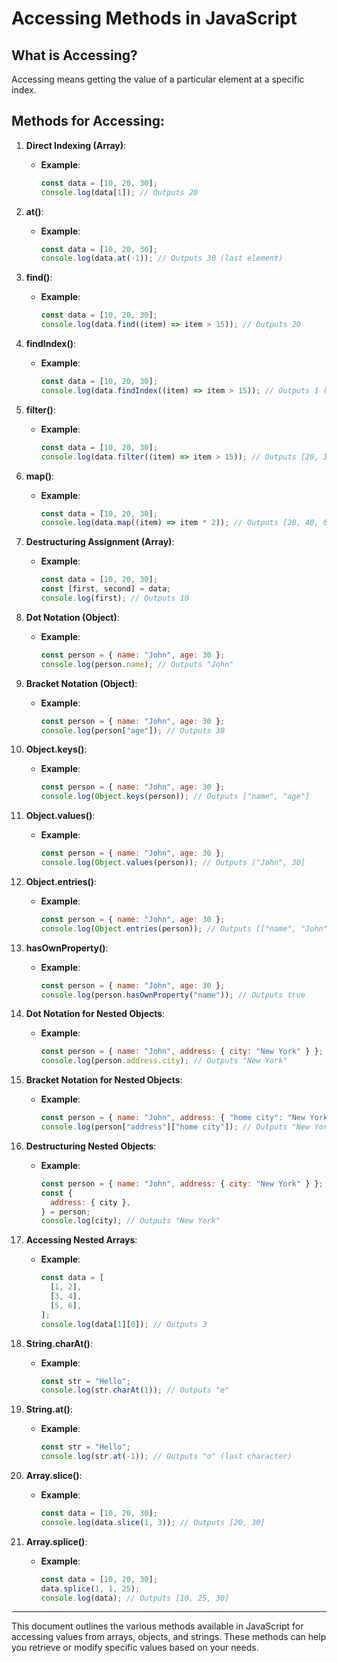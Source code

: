 # Accessing Methods in JavaScript

## What is Accessing?

Accessing means getting the value of a particular element at a specific index.

## Methods for Accessing:

1. **Direct Indexing (Array)**:

   - **Example**:
     ```javascript
     const data = [10, 20, 30];
     console.log(data[1]); // Outputs 20
     ```

2. **at()**:

   - **Example**:
     ```javascript
     const data = [10, 20, 30];
     console.log(data.at(-1)); // Outputs 30 (last element)
     ```

3. **find()**:

   - **Example**:
     ```javascript
     const data = [10, 20, 30];
     console.log(data.find((item) => item > 15)); // Outputs 20
     ```

4. **findIndex()**:

   - **Example**:
     ```javascript
     const data = [10, 20, 30];
     console.log(data.findIndex((item) => item > 15)); // Outputs 1 (index of 20)
     ```

5. **filter()**:

   - **Example**:
     ```javascript
     const data = [10, 20, 30];
     console.log(data.filter((item) => item > 15)); // Outputs [20, 30]
     ```

6. **map()**:

   - **Example**:
     ```javascript
     const data = [10, 20, 30];
     console.log(data.map((item) => item * 2)); // Outputs [20, 40, 60]
     ```

7. **Destructuring Assignment (Array)**:

   - **Example**:
     ```javascript
     const data = [10, 20, 30];
     const [first, second] = data;
     console.log(first); // Outputs 10
     ```

8. **Dot Notation (Object)**:

   - **Example**:
     ```javascript
     const person = { name: "John", age: 30 };
     console.log(person.name); // Outputs "John"
     ```

9. **Bracket Notation (Object)**:

   - **Example**:
     ```javascript
     const person = { name: "John", age: 30 };
     console.log(person["age"]); // Outputs 30
     ```

10. **Object.keys()**:

    - **Example**:
      ```javascript
      const person = { name: "John", age: 30 };
      console.log(Object.keys(person)); // Outputs ["name", "age"]
      ```

11. **Object.values()**:

    - **Example**:
      ```javascript
      const person = { name: "John", age: 30 };
      console.log(Object.values(person)); // Outputs ["John", 30]
      ```

12. **Object.entries()**:

    - **Example**:
      ```javascript
      const person = { name: "John", age: 30 };
      console.log(Object.entries(person)); // Outputs [["name", "John"], ["age", 30]]
      ```

13. **hasOwnProperty()**:

    - **Example**:
      ```javascript
      const person = { name: "John", age: 30 };
      console.log(person.hasOwnProperty("name")); // Outputs true
      ```

14. **Dot Notation for Nested Objects**:

    - **Example**:
      ```javascript
      const person = { name: "John", address: { city: "New York" } };
      console.log(person.address.city); // Outputs "New York"
      ```

15. **Bracket Notation for Nested Objects**:

    - **Example**:
      ```javascript
      const person = { name: "John", address: { "home city": "New York" } };
      console.log(person["address"]["home city"]); // Outputs "New York"
      ```

16. **Destructuring Nested Objects**:

    - **Example**:
      ```javascript
      const person = { name: "John", address: { city: "New York" } };
      const {
        address: { city },
      } = person;
      console.log(city); // Outputs "New York"
      ```

17. **Accessing Nested Arrays**:

    - **Example**:
      ```javascript
      const data = [
        [1, 2],
        [3, 4],
        [5, 6],
      ];
      console.log(data[1][0]); // Outputs 3
      ```

18. **String.charAt()**:

    - **Example**:
      ```javascript
      const str = "Hello";
      console.log(str.charAt(1)); // Outputs "e"
      ```

19. **String.at()**:

    - **Example**:
      ```javascript
      const str = "Hello";
      console.log(str.at(-1)); // Outputs "o" (last character)
      ```

20. **Array.slice()**:

    - **Example**:
      ```javascript
      const data = [10, 20, 30];
      console.log(data.slice(1, 3)); // Outputs [20, 30]
      ```

21. **Array.splice()**:
    - **Example**:
      ```javascript
      const data = [10, 20, 30];
      data.splice(1, 1, 25);
      console.log(data); // Outputs [10, 25, 30]
      ```

---

This document outlines the various methods available in JavaScript for accessing values from arrays, objects, and strings. These methods can help you retrieve or modify specific values based on your needs.
